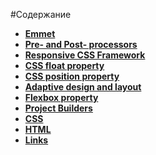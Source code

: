 #Содержание

- **[Emmet](https://github.com/EvgeniyPolovniy/fron_end_book/tree/master/book/emmet)**
- **[Pre- and Post- processors](#pre--and-post--processors)**
- **[Responsive CSS Framework](#responsive-css-framework)**
- **[CSS float property](#css-float-property)**
- **[CSS position property](#css-position-property)**
- **[Adaptive design and layout](#adaptive-design-and-layout)**
- **[Flexbox property](#flexbox-property)**
- **[Project Builders](#project-builders)**
- **[CSS](#css)**
- **[HTML](#html)**
- **[Links](#links)**
